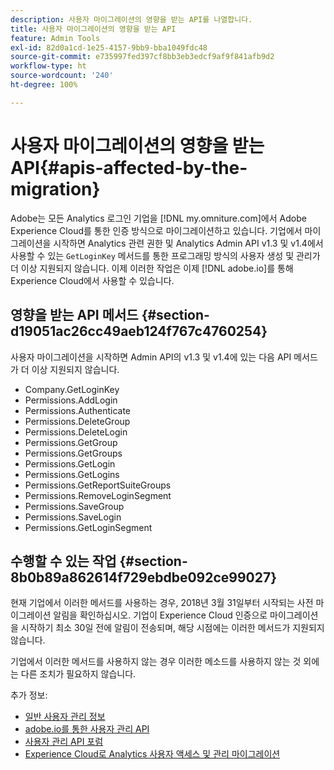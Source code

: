 ```yaml
---
description: 사용자 마이그레이션의 영향을 받는 API를 나열합니다.
title: 사용자 마이그레이션의 영향을 받는 API
feature: Admin Tools
exl-id: 82d0a1cd-1e25-4157-9bb9-bba1049fdc48
source-git-commit: e735997fed397cf8bb3eb3edcf9af9f841afb9d2
workflow-type: ht
source-wordcount: '240'
ht-degree: 100%

---
```


# 사용자 마이그레이션의 영향을 받는 API{#apis-affected-by-the-migration}

Adobe는 모든 Analytics 로그인 기업을 [!DNL my.omniture.com]에서 Adobe Experience Cloud를 통한 인증 방식으로 마이그레이션하고 있습니다. 기업에서 마이그레이션을 시작하면 Analytics 관련 권한 및 Analytics Admin API v1.3 및 v1.4에서 사용할 수 있는 `GetLoginKey` 메서드를 통한 프로그래밍 방식의 사용자 생성 및 관리가 더 이상 지원되지 않습니다. 이제 이러한 작업은 이제 [!DNL adobe.io]를 통해 Experience Cloud에서 사용할 수 있습니다.

## 영향을 받는 API 메서드 {#section-d19051ac26cc49aeb124f767c4760254}

사용자 마이그레이션을 시작하면 Admin API의 v1.3 및 v1.4에 있는 다음 API 메서드가 더 이상 지원되지 않습니다.

* Company.GetLoginKey
* Permissions.AddLogin
* Permissions.Authenticate
* Permissions.DeleteGroup
* Permissions.DeleteLogin
* Permissions.GetGroup
* Permissions.GetGroups
* Permissions.GetLogin
* Permissions.GetLogins
* Permissions.GetReportSuiteGroups
* Permissions.RemoveLoginSegment
* Permissions.SaveGroup
* Permissions.SaveLogin
* Permissions.GetLoginSegment

## 수행할 수 있는 작업 {#section-8b0b89a862614f729ebdbe092ce99027}

현재 기업에서 이러한 메서드를 사용하는 경우, 2018년 3월 31일부터 시작되는 사전 마이그레이션 알림을 확인하십시오. 기업이 Experience Cloud 인증으로 마이그레이션을 시작하기 최소 30일 전에 알림이 전송되며, 해당 시점에는 이러한 메서드가 지원되지 않습니다.

기업에서 이러한 메서드를 사용하지 않는 경우 이러한 메소드를 사용하지 않는 것 외에는 다른 조치가 필요하지 않습니다.

추가 정보:

* [일반 사용자 관리 정보](https://helpx.adobe.com/kr/enterprise/help/users.html)
* [adobe.io를 통한 사용자 관리 API](https://developer.adobe.com/UMAPI/)
* [사용자 관리 API 포럼](https://community.adobe.com/t5/enterprise-teams/bd-p/enterprise-and-teams)
* [Experience Cloud로 Analytics 사용자 액세스 및 관리 마이그레이션](https://experienceleague.adobe.com/docs/analytics/admin/user-product-management/user-management/migrate-users/c-migration-tool.html?lang=ko-KR)
